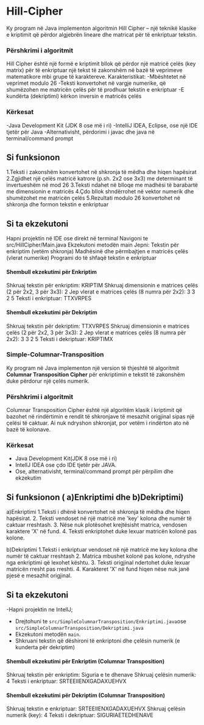 # Hill-Cipher
Ky program në Java implementon algoritmin Hill Cipher – një teknikë klasike e kriptimit që përdor algjebrën lineare dhe matricat për të enkriptuar tekstin.
### Përshkrimi i algoritmit
Hill Cipher është një formë e kriptimit bllok që përdor një matricë çelës (key matrix) për të enkriptuar një tekst të zakonshëm në bazë të veprimeve matematikore mbi grupe të karaktereve.
Karakteristikat:
-Mbështetet në veprimet modulo 26
-Teksti konvertohet në vargje numerike, që shumëzohen me matricën çelës për të prodhuar tekstin e enkriptuar
-E kundërta (dekriptimi) kërkon inversin e matricës çelës

### Kërkesat
-Java Development Kit (JDK 8 ose më i ri)
-IntelliJ IDEA, Eclipse, ose një IDE tjetër për Java
-Alternativisht, përdorimi i javac dhe java në terminal/command prompt

## Si funksionon
1.Teksti i zakonshëm konvertohet në shkronja të mëdha dhe hiqen hapësirat
2.Zgjidhet një çelës matricë katrore (p.sh. 2x2 ose 3x3) me determinant të invertueshëm në mod 26
3.Teksti ndahet në blloqe me madhësi të barabartë me dimensionin e matricës
4.Çdo bllok shndërrohet në vektor numerik dhe shumëzohet me matricën çelës
5.Rezultati modulo 26 konvertohet në shkronja dhe formon tekstin e enkriptuar

## Si ta ekzekutoni
Hapni projektin në IDE ose direkt në terminal
Navigoni te src/HillCipher/Main.java
Ekzekutoni metodën main
Jepni:
Tekstin për enkriptim (vetëm shkronja)
Madhësinë dhe përmbajtjen e matricës çelës (vlerat numerike)
Programi do të shfaqë tekstin e enkriptuar

#### Shembull ekzekutimi për Enkriptim 
Shkruaj tekstin për enkriptim: KRIPTIM
Shkruaj dimensionin e matrices çelës (2 për 2x2, 3 për 3x3): 2
Jep vlerat e matrices çelës (8 numra për 2x2): 3 3 2 5
Teksti i enkriptuar: TTXVRPES

#### Shembull ekzekutimi për Dekriptim
Shkruaj tekstin për dekriptim: TTXVRPES
Shkruaj dimensionin e matrices çelës (2 për 2x2, 3 për 3x3): 2
Jep vlerat e matrices çelës (8 numra për 2x2): 3 3 2 5
Teksti i dekriptuar: KRIPTIMX


### Simple-Columnar-Transposition

Ky program në Java implementon një version të thjeshtë të algoritmit **Columnar Transposition Cipher** për enkriptimin e tekstit të zakonshëm duke përdorur një çelës numerik.
### Përshkrimi i algoritmit
Columnar Transposition Cipher është një algoritëm klasik i kriptimit që bazohet
në rindërtimin e rendit të shkronjave të mesazhit origjinal sipas një çelësi të
caktuar. Ai nuk ndryshon shkronjat, por vetëm i rindërton ato në bazë të kolonave.

### Kërkesat
- Java Development Kit(JDK 8 ose më i ri)
- IntellJ IDEA ose çdo IDE tjetër për JAVA.
- Ose, alternativisht, terminal/command prompt për përpilim dhe ekzekutim

## Si funksionon ( a)Enkriptimi dhe b)Dekriptimi)
a)Enkriptimi
1.Teksti i dhënë konvertohet në shkronja të mëdha dhe hiqen hapësirat.
2. Teksti vendoset në një matricë me 'key' kolona dhe numër të caktuar rreshtash.
3. Nëse nuk plotësohet krejtësisht matrica, vendosen karaktere 'X' në fund.
4. Teksti enkriptohet duke lexuar matricën kolonë pas kolone. 

b)Dekriptimi
1.Teksti i enkriptuar vendoset në një matricë me key kolona dhe numër të caktuar rreshtash
2. Matrica mbushet kolonë pas kolone, ndryshe nga enkriptimi që lexohet kështu.
3. Teksti origjinal ndertohet duke lexuar matricën rresht pas rreshti.
4. Karakteret 'X' në fund hiqen nëse nuk janë pjesë e mesazhit origjinal.

## Si ta ekzekutoni
-Hapni projektin ne IntellJ;
- Drejtohuni te `src/SimpleColumnarTransposition/Enkriptimi.java`ose `src/SimpleColumnarTransposition/Dekriptimi.java`
- Ekzekutoni metodën `main`.
- Shkruani tekstin që dëshironi të enkriptoni dhe çelësin numerik (e kunderta për dekriptim)


#### Shembull ekzekutimi për Enkriptim (Columnar Transposition)
Shkruaj tekstin për enkriptim: Siguria e te dhenave
Shkruaj çelësin numerik: 4
Teksti i enkriptuar: SRTEEIIENXGADAXUEHVX

#### Shembull ekzekutimi për Dekriptim (Columnar Transposition)
Shkruaj tekstin e enkriptuar: SRTEEIIENXGADAXUEHVX
Shkruaj çelësin numerik (key): 4
Teksti i dekriptuar: SIGURIAETEDHENAVE



